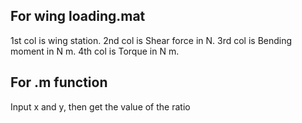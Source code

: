 ## For wing loading.mat

1st col is wing station.
2nd col is Shear force in N.
3rd col is Bending moment in N m.
4th col is Torque in N m.

## For .m function

Input x and y, then get the value of the ratio

